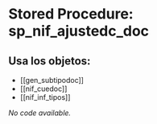 # Stored Procedure: sp_nif_ajustedc_doc

## Usa los objetos:
- [[gen_subtipodoc]]
- [[nif_cuedoc]]
- [[nif_inf_tipos]]

*No code available.*
